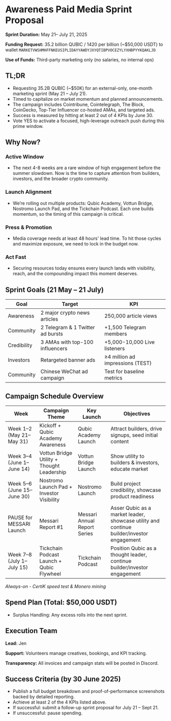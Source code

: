 # Awareness Paid Media Sprint Proposal

**Sprint Duration:** May 21– July 21, 2025

**Funding Request:** 35.2 billion QUBIC / 1420 per billion (\~\$50,000 USDT) to wallet `MARKETVWSHMHFFNKEUSIPLIDAYYAWDYJXYQTIBPVOCEZYLYXHBPYYKQAKLJD`

**Use of Funds:** Third-party marketing only (no salaries, no internal ops)

## TL;DR

- Requesting 35.2B QUBIC (\~\$50K) for an external-only, one-month marketing sprint (May 21 – July 21).
- Timed to capitalize on market momentum and planned announcements.
- The campaign includes Cointribune, Cointelegraph, The Block, CoinGecko, Top-Tier Influencer co-hosted AMAs, and targeted ads.
- Success is measured by hitting at least 2 out of 4 KPIs by June 30.
- Vote YES to activate a focused, high-leverage outreach push during this prime window.

## Why Now?

### Active Window

- The next 4-8 weeks are a rare window of high engagement before the summer slowdown. Now is the time to capture attention from builders, investors, and the broader crypto community.

### Launch Alignment

- We’re rolling out multiple products: Qubic Academy, Vottun Bridge, Nostromo Launch Pad, and the Tickchain Podcast. Each one builds momentum, so the timing of this campaign is critical.

### Press & Promotion

- Media coverage needs at least 48 hours' lead time. To hit those cycles and maximize exposure, we need to lock in the budget now.

### Act Fast

- Securing resources today ensures every launch lands with visibility, reach, and the compounding impact this moment deserves.

## Sprint Goals (21 May – 21 July)

| Goal        | Target                           | KPI                              |
| ----------- | -------------------------------- | -------------------------------- |
| Awareness   | 2 major crypto news articles     | 250,000 article views            |
| Community   | 2 Telegram & 1 Twitter ad bursts | +1,500 Telegram members          |
| Credibility | 3 AMAs with top-100 influencers  | +5,000-10,000 Live listeners     |
| Investors   | Retargeted banner ads            | ≥4 million ad impressions (TEST) |
| Community   | Chinese WeChat ad campaign       | Test for baseline metrics        |

## Campaign Schedule Overview

| Week                       | Campaign Theme                             | Key Launch                   | Objectives                                                                                |
| -------------------------- | ------------------------------------------ | ---------------------------- | ----------------------------------------------------------------------------------------- |
| Week 1–2 (May 21–May 31)   | Kickoff + Qubic Academy Awareness          | Qubic Academy Launch         | Attract builders, drive signups, seed initial content                                     |
| Week 3–4 (June 1–June 14)  | Vottun Bridge Utility + Thought Leadership | Vottun Bridge Launch         | Show utility to builders & investors, educate market                                      |
| Week 5–6 (June 15–June 30) | Nostromo Launch Pad + Investor Visibility  | Nostromo Launch              | Build project credibility, showcase product readiness                                     |
| PAUSE for MESSARI Launch   | Messari Report #1                          | Messari Annual Report Series | Asser Qubic as a market leader, showcase utility and continue builder/investor engagement |
| Week 7–8 (July 1–July 15)  | Tickchain Podcast Launch + Qubic Flywheel  | Tickchain Podcast            | Position Qubic as a thought leader, continue builder/investor engagement                  |

*Always-on - CertiK speed test & Monero mining*

## Spend Plan (Total: \$50,000 USDT)

- Surplus Handling: Any excess rolls into the next sprint.

## Execution Team

**Lead:** Jen

**Support:** Volunteers manage creatives, bookings, and KPI tracking.

**Transparency:** All invoices and campaign stats will be posted in Discord.

## Success Criteria (by 30 June 2025)

- Publish a full budget breakdown and proof-of-performance screenshots backed by detailed reporting.
- Achieve at least 2 of the 4 KPIs listed above.
- If successful: submit a follow-up sprint proposal for July 21 – Sept 21.
- If unsuccessful: pause spending.
